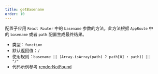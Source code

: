 ```yaml
---
title: getBasename
order: 10
---
```


配置子应用 `React Router` 中的 `basename` 参数的方法，此方法根据 `AppRoute` 中的 `basename` 或者 `path` 配置生成最终结果。

- 类型：`function`
- 默认返回值：`/`
- 使用规则：`basename || (Array.isArray(path) ? path[0] : path)) || "/"`
- 代码示例参考 [renderNotFound](/docs/icestark/api/render-not-found)